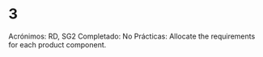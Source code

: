 # 3

Acrónimos: RD, SG2
Completado: No
Prácticas: Allocate the requirements for each product component.